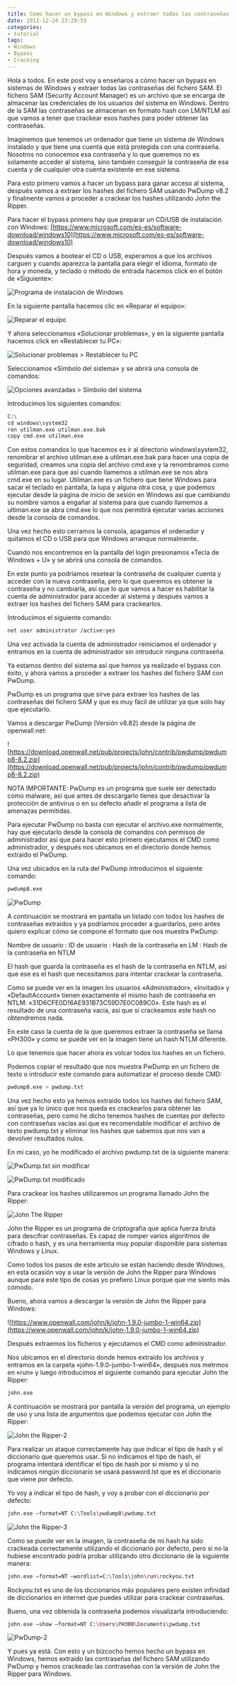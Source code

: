 ```yaml
---
title: Como hacer un bypass en Windows y extraer todas las contraseñas del fichero SAM
date: 2013-12-24 23:29:53
categories:
- tutorial
tags:
- Windows
- Bypass
- Cracking
---
```


Hola a todos. En este post voy a enseñaros a cómo hacer un bypass en sistemas de Windows y extraer todas las contraseñas del fichero SAM. El fichero SAM (Security Account Manager) es un archivo que se encarga de almacenar las credenciales de los usuarios del sistema en Windows. Dentro de la SAM las contraseñas se almacenan en formato hash con LM/NTLM así que vamos a tener que crackear esos hashes para poder obtener las contraseñas.

Imaginemos que tenemos un ordenador que tiene un sistema de Windows instalado y que tiene una cuenta que está protegida con una contraseña. Nosotros no conocemos esa contraseña y lo que queremos no es solamente acceder al sistema, sino también conseguir la contraseña de esa cuenta y de cualquier otra cuenta existente en ese sistema.

Para esto primero vamos a hacer un bypass para ganar acceso al sistema, después vamos a extraer los hashes del fichero SAM usando PwDump v8.2 y finalmente vamos a proceder a crackear los hashes utilizando John the Ripper.

Para hacer el bypass primero hay que preparar un CD/USB de instalación con Windows: [https://www.microsoft.com/es-es/software-download/windows10](https://www.microsoft.com/es-es/software-download/windows10)

Después vamos a bootear el CD o USB, esperamos a que los archivos carguen y cuando aparezca la pantalla para elegir el idioma, formato de hora y moneda, y teclado o método de entrada hacemos click en el botón de «Siguiente»:

![Programa de instalación de Windows](https://i.ibb.co/S67h828/windows-1.png)

En la siguiente pantalla hacemos clic en «Reparar el equipo»:

![Reparar el equipo](https://i.ibb.co/JkTRdpy/windows-2.png)

Y ahora seleccionamos «Solucionar problemas», y en la siguiente pantalla hacemos click en «Restablecer tu PC»:

![Solucionar problemas > Restablecer tu PC](https://i.ibb.co/3zbh6HC/windows-3.png)

Seleccionamos «Símbolo del sistema» y se abrirá una consola de comandos:

![Opciones avanzadas > Símbolo del sistema](https://i.ibb.co/frJgfdr/windows-4.png)

Introducimos los siguientes comandos:

```sh
C:\
cd windows\system32
ren utilman.exe utilman.exe.bak
copy cmd.exe utilman.exe
```

Con estos comandos lo que hacemos es ir al directorio windows\system32, renombrar el archivo utilman.exe a utilman.exe.bak para hacer una copia de seguridad, creamos una copia del archivo cmd.exe y la renombramos como utilman.exe para que así cuando llamemos a utilman.exe se nos abra cmd.exe en su lugar. Utilman.exe es un fichero que tiene Windows para sacar el teclado en pantalla, la lupa y alguna otra cosa, y que podemos ejecutar desde la página de inicio de sesión en Windows así que cambiando su nombre vamos a engañar al sistema para que cuando llamemos a ultiman.exe se abra cmd.exe lo que nos permitirá ejecutar varias acciones desde la consola de comandos.

Una vez hecho esto cerramos la consola, apagamos el ordenador y quitamos el CD o USB para que Windows arranque normalmente.

Cuando nos encontremos en la pantalla del login presionamos «Tecla de Windows + U» y se abrirá una consola de comandos.

En este punto ya podriamos resetear la contraseña de cualquier cuenta y acceder con la nueva contraseña, pero lo que queremos es obtener la contraseña y no cambiarla, así que lo que vamos a hacer es habilitar la cuenta de administrador para acceder al sistema y después vamos a extraer los hashes del fichero SAM para crackearlos.

Introducimos el siguiente comando:

```sh
net user administrator /active:yes
```

Una vez activada la cuenta de administrador reiniciamos el ordenador y entramos en la cuenta de administrador sin introducir ninguna contraseña.

Ya estamos dentro del sistema así que hemos ya realizado el bypass con éxito, y ahora vamos a proceder a extraer los hashes del fichero SAM con PwDump.

PwDump es un programa que sirve para extraer los hashes de las contraseñas del fichero SAM y que es muy fácil de utilizar ya que solo hay que ejecutarlo.

Vamos a descargar PwDump (Versión v8.82) desde la página de openwall.net:

![https://download.openwall.net/pub/projects/john/contrib/pwdump/pwdump8-8.2.zip](https://download.openwall.net/pub/projects/john/contrib/pwdump/pwdump8-8.2.zip)

NOTA IMPORTANTE: PwDump es un programa que suele ser detectado cómo malware, así que antes de descargarlo tienes que desactivar la protección de antivirus o en su defecto añadir el programa a lista de amenazas permitidas.

Para ejecutar PwDump no basta con ejecutar el archivo.exe normalmente, hay que ejecutarlo desde la consola de comandos con permisos de administrador así que para hacer esto primero ejecutamos el CMD como administrador, y después nos ubicamos en el directorio donde hemos extraido el PwDump.

Una vez ubicados en la ruta del PwDump introducimos el siguiente comando:

```sh
pwdump8.exe
```

![PwDump](https://i.ibb.co/gt7Yc9Q/pwdump-1.png)

A continuación se mostrará en pantalla un listado con todos los hashes de contraseñas extraidos y ya podríamos proceder a guardarlos, pero antes quiero explicar cómo se compone el formato que nos muestra PwDump:

Nombre de usuario : ID de usuario : Hash de la contraseña en LM : Hash de la contraseña en NTLM

El hash que guarda la contraseña es el hash de la contraseña en NTLM, así que ese es el hash que necesitamos para intentar crackear la contraseña.

Como se puede ver en la imagen los usuarios «Administrador», «Invitado» y «DefaultAccount» tienen exactamente el mismo hash de contraseña en NTLM: «31D6CFE0D16AE931B73C59D7E0C089C0». Este hash es el resultado de una contraseña vacía, así que si crackeamos este hash no obtendremos nada.

En este caso la cuenta de la que queremos extraer la contraseña se llama «PH300» y como se puede ver en la imagen tiene un hash NTLM diferente.

Lo que tenemos que hacer ahora es volcar todos los hashes en un fichero.

Podemos copiar el resultado que nos muestra PwDump en un fichero de texto o introducir este comando para automatizar el proceso desde CMD:

```sh
pwdump8.exe > pwdump.txt
```

Una vez hecho esto ya hemos extraido todos los hashes del fichero SAM, así que ya lo único que nos queda es crackearlos para obtener las contraseñas, pero como he dicho tenemos hashes de cuentas por defecto con contraseñas vacías así que es recomendable modificar el archivo de texto pwdump.txt y eliminar los hashes que sabemos que nos van a devolver resultados nulos.

En mi caso, yo he modificado el archivo pwdump.txt de la siguiente manera:

![PwDump.txt sin modificar](https://i.ibb.co/wSYnpr1/notepad-1.png)

![PwDump.txt modificado](https://i.ibb.co/zVRj2B8/notepad-2.png)

Para crackear los hashes utilizaremos un programa llamado John the Ripper:

![John The Ripper](https://i.ibb.co/n3g4sZh/john-the-ripper.png)

John the Ripper es un programa de criptografía que aplica fuerza bruta para descifrar contraseñas. Es capaz de romper varios algoritmos de cifrado o hash, y es una herramienta muy popular disponible para sistemas Windows y Linux.

Como todos los pasos de este articulo se están haciendo desde Windows, en esta ocasión voy a usar la versión de John the Ripper para Windows aunque para este tipo de cosas yo prefiero Linux porque que me siento más cómodo.

Bueno, ahora vamos a descargar la versión de John the Ripper para Windows:

![https://www.openwall.com/john/k/john-1.9.0-jumbo-1-win64.zip](https://www.openwall.com/john/k/john-1.9.0-jumbo-1-win64.zip)

Después extraemos los ficheros y ejecutamos el CMD como administrador.

Nos ubicamos en el directorio donde hemos extraido los archivos y entramos en la carpeta «john-1.9.0-jumbo-1-win64», después nos metrmos en «run» y luego introducimos el siguiente comando para ejecutar John the Ripper:

```sh
john.exe
```

A continuación se mostrará por pantalla la versión del programa, un ejemplo de uso y una lista de argumentos que podemos ejecutar con John the Ripper:

![John the Ripper-2](https://i.ibb.co/RBL6505/john-the-ripper-2.png)

Para realizar un ataque correctamente hay que indicar el tipo de hash y el diccionario que queremos usar. Si no indicamos el tipo de hash, el programa intentará identificar el tipo de hash por si mismo y si no indicamos ningún diccionario se usará password.lst que es el diccionario que viene por defecto.

Yo voy a indicar el tipo de hash, y voy a probar con el diccionario por defecto:
    
```sh
john.exe –format=NT C:\Tools\pwdump8\pwdump.txt
```

![John the Ripper-3](https://i.ibb.co/9VGNY4K/john-the-ripper-3.png)

Como se puede ver en la imagen, la contraseña de mi hash ha sido crackeada correctamente utilizando el diccionario por defecto, pero si no la hubiese encontrado podría probar utilizando otro diccionario de la siguiente manera:

```sh
john.exe –format=NT –wordlist=C:\Tools\john\run\rockyou.txt
```

Rockyou.txt es uno de los diccionarios más populares pero existen infinidad de diccionarios en internet que puedes utilizar para crackear contraseñas.

Bueno, una vez obtenida la contraseña podemos visualizarla introduciendo:

```sh
john.exe –show –format=NT C:\Users\PH300\Documents\pwdump.txt
```

![PwDump-2](https://i.ibb.co/4RDLG2L/pwdump-2.png)

Y pues ya está. Con esto y un bizcocho hemos hecho un bypass en Windows, hemos extraido las contraseñas del fichero SAM utilizando PwDump y hemos crackeado las contraseñas con la versión de John the Ripper para Windows.
